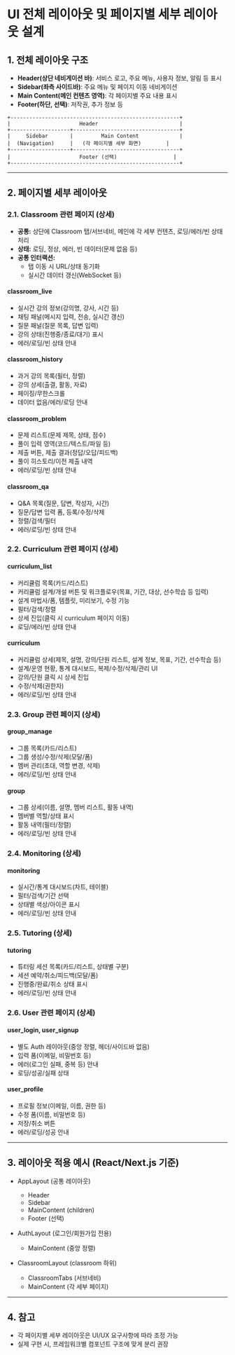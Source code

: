 # UI 전체 레이아웃 및 페이지별 세부 레이아웃 설계

## 1. 전체 레이아웃 구조

- **Header(상단 네비게이션 바)**: 서비스 로고, 주요 메뉴, 사용자 정보, 알림 등 표시
- **Sidebar(좌측 사이드바)**: 주요 메뉴 및 페이지 이동 네비게이션
- **Main Content(메인 컨텐츠 영역)**: 각 페이지별 주요 내용 표시
- **Footer(하단, 선택)**: 저작권, 추가 정보 등

```
+------------------------------------------------------+
|                      Header                          |
+-------------------+----------------------------------+
|     Sidebar       |         Main Content             |
|  (Navigation)     |   (각 페이지별 세부 화면)        |
+-------------------+----------------------------------+
|                      Footer (선택)                  |
+------------------------------------------------------+
```

---

## 2. 페이지별 세부 레이아웃


### 2.1. Classroom 관련 페이지 (상세)
- **공통:** 상단에 Classroom 탭/서브네비, 메인에 각 세부 컨텐츠, 로딩/에러/빈 상태 처리
- **상태:** 로딩, 정상, 에러, 빈 데이터(문제 없음 등)
- **공통 인터랙션:**
  - 탭 이동 시 URL/상태 동기화
  - 실시간 데이터 갱신(WebSocket 등)

#### classroom_live
- 실시간 강의 정보(강의명, 강사, 시간 등)
- 채팅 패널(메시지 입력, 전송, 실시간 갱신)
- 질문 패널(질문 목록, 답변 입력)
- 강의 상태(진행중/종료/대기) 표시
- 에러/로딩/빈 상태 안내

#### classroom_history
- 과거 강의 목록(필터, 정렬)
- 강의 상세(출결, 활동, 자료)
- 페이징/무한스크롤
- 데이터 없음/에러/로딩 안내

#### classroom_problem
- 문제 리스트(문제 제목, 상태, 점수)
- 풀이 입력 영역(코드/텍스트/파일 등)
- 제출 버튼, 제출 결과(정답/오답/피드백)
- 풀이 히스토리/이전 제출 내역
- 에러/로딩/빈 상태 안내

#### classroom_qa
- Q&A 목록(질문, 답변, 작성자, 시간)
- 질문/답변 입력 폼, 등록/수정/삭제
- 정렬/검색/필터
- 에러/로딩/빈 상태 안내



### 2.2. Curriculum 관련 페이지 (상세)
#### curriculum_list
- 커리큘럼 목록(카드/리스트)
- 커리큘럼 설계/개설 버튼 및 워크플로우(목표, 기간, 대상, 선수학습 등 입력)
- 설계 마법사/폼, 템플릿, 미리보기, 수정 기능
- 필터/검색/정렬
- 상세 진입(클릭 시 curriculum 페이지 이동)
- 로딩/에러/빈 상태 안내

#### curriculum
- 커리큘럼 상세(제목, 설명, 강의/단원 리스트, 설계 정보, 목표, 기간, 선수학습 등)
- 설계/운영 현황, 통계 대시보드, 복제/수정/삭제/관리 UI
- 강의/단원 클릭 시 상세 진입
- 수정/삭제(권한자)
- 에러/로딩/빈 상태 안내



### 2.3. Group 관련 페이지 (상세)
#### group_manage
- 그룹 목록(카드/리스트)
- 그룹 생성/수정/삭제(모달/폼)
- 멤버 관리(초대, 역할 변경, 삭제)
- 에러/로딩/빈 상태 안내

#### group
- 그룹 상세(이름, 설명, 멤버 리스트, 활동 내역)
- 멤버별 역할/상태 표시
- 활동 내역(필터/정렬)
- 에러/로딩/빈 상태 안내



### 2.4. Monitoring (상세)
#### monitoring
- 실시간/통계 대시보드(차트, 테이블)
- 필터/검색/기간 선택
- 상태별 색상/아이콘 표시
- 에러/로딩/빈 상태 안내



### 2.5. Tutoring (상세)
#### tutoring
- 튜터링 세션 목록(카드/리스트, 상태별 구분)
- 세션 예약/취소/피드백(모달/폼)
- 진행중/완료/취소 상태 표시
- 에러/로딩/빈 상태 안내



### 2.6. User 관련 페이지 (상세)
#### user_login, user_signup
- 별도 Auth 레이아웃(중앙 정렬, 헤더/사이드바 없음)
- 입력 폼(이메일, 비밀번호 등)
- 에러(로그인 실패, 중복 등) 안내
- 로딩/성공/실패 상태

#### user_profile
- 프로필 정보(이메일, 이름, 권한 등)
- 수정 폼(이름, 비밀번호 등)
- 저장/취소 버튼
- 에러/로딩/성공 안내


---

## 3. 레이아웃 적용 예시 (React/Next.js 기준)

- AppLayout (공통 레이아웃)
  - Header
  - Sidebar
  - MainContent (children)
  - Footer (선택)

- AuthLayout (로그인/회원가입 전용)
  - MainContent (중앙 정렬)

- ClassroomLayout (classroom 하위)
  - ClassroomTabs (서브네비)
  - MainContent (각 세부 페이지)

---

## 4. 참고
- 각 페이지별 세부 레이아웃은 UI/UX 요구사항에 따라 조정 가능
- 실제 구현 시, 프레임워크별 컴포넌트 구조에 맞게 분리 권장

